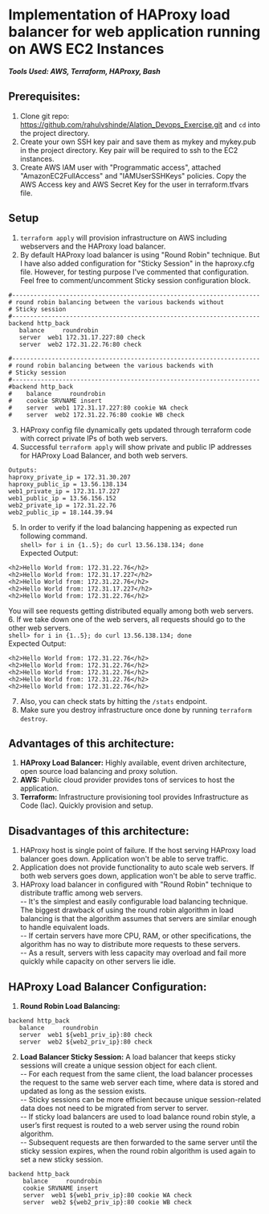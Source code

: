 # Implementation of HAProxy load balancer for web application running on AWS EC2 Instances
***Tools Used: AWS, Terraform, HAProxy, Bash***
## Prerequisites:
1. Clone git repo: https://github.com/rahulvshinde/Alation_Devops_Exercise.git and `cd` into the project directory.
2. Create your own SSH key pair and save them as mykey and mykey.pub in the project directory. Key pair will be required to ssh to the EC2 instances.
3. Create AWS IAM user with "Programmatic access", attached "AmazonEC2FullAccess" and "IAMUserSSHKeys" policies. Copy the AWS Access key and AWS Secret Key for the user in terraform.tfvars file.

## Setup
1. `terraform apply` will provision infrastructure on AWS including webservers and the HAProxy load balancer.
2. By default HAProxy load balancer is using "Round Robin" technique. But I have also added configuration for "Sticky Session" in the haproxy.cfg file. However, for testing purpose I've commented that configuration. Feel free to comment/uncomment Sticky session
configuration block.
```
#---------------------------------------------------------------------
# round robin balancing between the various backends without
# Sticky session
#---------------------------------------------------------------------
backend http_back
   balance     roundrobin
   server  web1 172.31.17.227:80 check
   server  web2 172.31.22.76:80 check
```
```
#---------------------------------------------------------------------
# round robin balancing between the various backends with
# Sticky session
#---------------------------------------------------------------------
#backend http_back
#    balance     roundrobin
#    cookie SRVNAME insert
#    server  web1 172.31.17.227:80 cookie WA check
#    server  web2 172.31.22.76:80 cookie WB check
```
3. HAProxy config file dynamically gets updated through terraform code with correct private IPs of both web servers.
4. Successful `terraform apply` will show private and public IP addresses for HAProxy Load Balancer, and both web servers.
```
Outputs:
haproxy_private_ip = 172.31.30.207
haproxy_public_ip = 13.56.138.134
web1_private_ip = 172.31.17.227
web1_public_ip = 13.56.156.152
web2_private_ip = 172.31.22.76
web2_public_ip = 18.144.39.94
```
5. In order to verify if the load balancing happening as expected run following command.
</br >`shell> for i in {1..5}; do curl 13.56.138.134; done`
</br >Expected Output:
```
<h2>Hello World from: 172.31.22.76</h2>
<h2>Hello World from: 172.31.17.227</h2>
<h2>Hello World from: 172.31.22.76</h2>
<h2>Hello World from: 172.31.17.227</h2>
<h2>Hello World from: 172.31.22.76</h2>
```
You will see requests getting distributed equally among both web servers.
6. If we take down one of the web servers, all requests should go to the other web servers.
</br >`shell> for i in {1..5}; do curl 13.56.138.134; done`
</br >Expected Output:
```
<h2>Hello World from: 172.31.22.76</h2>
<h2>Hello World from: 172.31.22.76</h2>
<h2>Hello World from: 172.31.22.76</h2>
<h2>Hello World from: 172.31.22.76</h2>
<h2>Hello World from: 172.31.22.76</h2>
```
7. Also, you can check stats by hitting the `/stats` endpoint.
8. Make sure you destroy infrastructure once done by running `terraform destroy`.

## Advantages of this architecture:
1. **HAProxy Load Balancer:** Highly available, event driven architecture, open source load balancing and proxy solution.
2. **AWS:** Public cloud provider provides tons of services to host the application.
3. **Terraform:** Infrastructure provisioning tool provides Infrastructure as Code (Iac). Quickly provision and setup.

## Disadvantages of this architecture:
1. HAProxy host is single point of failure. If the host serving HAProxy load balancer goes down. Application won't be able to serve traffic.
2. Application does not provide functionality to auto scale web servers. If both web servers goes down, application won't be able to serve traffic.
3. HAProxy load balancer in configured with "Round Robin" technique to distribute traffic among web servers.<br />
  -- It's the simplest and easily configurable load balancing technique. The biggest drawback of using the round robin algorithm in load balancing is that the algorithm assumes that servers are similar enough to handle equivalent loads.<br />
  -- If certain servers have more CPU, RAM, or other specifications, the algorithm has no way to distribute more requests to these servers.<br />
  -- As a result, servers with less capacity may overload and fail more quickly while capacity on other servers lie idle.

## HAProxy Load Balancer Configuration:
1. **Round Robin Load Balancing:**
```
backend http_back
   balance     roundrobin
   server  web1 ${web1_priv_ip}:80 check
   server  web2 ${web2_priv_ip}:80 check
```
2. **Load Balancer Sticky Session:** A load balancer that keeps sticky sessions will create a unique session object for each client.<br />
  -- For each request from the same client, the load balancer processes the request to the same web server each time, where data is stored and updated as long as the session exists.<br />
  -- Sticky sessions can be more efficient because unique session-related data does not need to be migrated from server to server.<br />
  -- If sticky load balancers are used to load balance round robin style, a user’s first request is routed to a web server using the round robin algorithm.<br />
  -- Subsequent requests are then forwarded to the same server until the sticky session expires, when the round robin algorithm is used again to set a new sticky session.
```
backend http_back
    balance     roundrobin
    cookie SRVNAME insert
    server  web1 ${web1_priv_ip}:80 cookie WA check
    server  web2 ${web2_priv_ip}:80 cookie WB check
```
